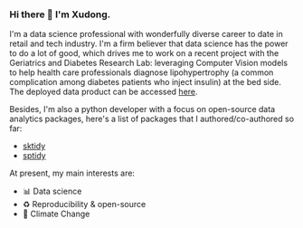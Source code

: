 ### Hi there 👋 I'm Xudong.

I'm a data science professional with wonderfully diverse career to date in retail and tech industry. I'm a firm believer that data science has the power to do a lot of good, which drives me to work on a recent project with the Geriatrics and Diabetes Research Lab: leveraging Computer Vision models to help health care professionals diagnose lipohypertrophy (a common complication among diabetes patients who inject insulin) at the bed side. The deployed data product can be accessed [here](https://share.streamlit.io/xudongyang2/lipo_deploy/deployment/lipo_app.py).

Besides, I'm also a python developer with a focus on open-source data analytics packages, here's a list of packages that I authored/co-authored so far:

- [sktidy](https://github.com/UBC-MDS/sktidy)
- [sptidy](https://github.com/UBC-MDS/sptidy)

At present, my main interests are:

- 📊 Data science
- ♻️ Reproducibility & open-source
- 🌊 Climate Change
